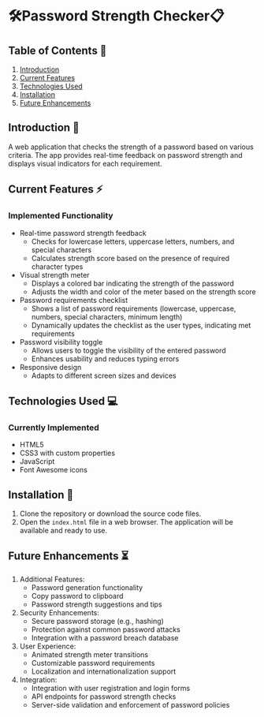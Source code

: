 # 🛠️Password Strength Checker📋
## Table of Contents 📑
1. [Introduction](#introduction-)
2. [Current Features](#current-features-)
3. [Technologies Used](#technologies-used-)
4. [Installation](#installation-)
5. [Future Enhancements](#future-enhancements-)
## Introduction 📘
A web application that checks the strength of a password based on various criteria. The app provides real-time feedback on password strength and displays visual indicators for each requirement.
## Current Features ⚡
### Implemented Functionality
- Real-time password strength feedback
  - Checks for lowercase letters, uppercase letters, numbers, and special characters
  - Calculates strength score based on the presence of required character types
- Visual strength meter
  - Displays a colored bar indicating the strength of the password
  - Adjusts the width and color of the meter based on the strength score
- Password requirements checklist
  - Shows a list of password requirements (lowercase, uppercase, numbers, special characters, minimum length)
  - Dynamically updates the checklist as the user types, indicating met requirements
- Password visibility toggle
  - Allows users to toggle the visibility of the entered password
  - Enhances usability and reduces typing errors
- Responsive design
  - Adapts to different screen sizes and devices
## Technologies Used 💻
### Currently Implemented
- HTML5
- CSS3 with custom properties
- JavaScript
- Font Awesome icons
## Installation 🚀
1. Clone the repository or download the source code files.
2. Open the `index.html` file in a web browser.
The application will be available and ready to use.
## Future Enhancements ⏳
1. Additional Features:
   - Password generation functionality
   - Copy password to clipboard
   - Password strength suggestions and tips
2. Security Enhancements:
   - Secure password storage (e.g., hashing)
   - Protection against common password attacks
   - Integration with a password breach database
3. User Experience:
   - Animated strength meter transitions
   - Customizable password requirements
   - Localization and internationalization support
4. Integration:
   - Integration with user registration and login forms
   - API endpoints for password strength checks
   - Server-side validation and enforcement of password policies
